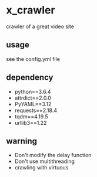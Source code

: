 # x_crawler
crawler of a great video site

## usage
see the config.yml file
## dependency
- python==3.6.4
- attrdict==2.0.0
- PyYAML==3.12
- requests==2.18.4
- tqdm==4.19.5
- urllib3==1.22
## warning
- Don't modify the delay function
- Don't use multithreading 
- crawling with virtuous

